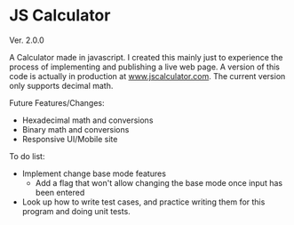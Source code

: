 JS Calculator
=================

Ver. 2.0.0

A Calculator made in javascript. I created this mainly just to experience the process of implementing and publishing
a live web page. A version of this code is actually in production at www.jscalculator.com. The current version only
supports decimal math.

Future Features/Changes:
- Hexadecimal math and conversions
- Binary math and conversions
- Responsive UI/Mobile site

To do list:
- Implement change base mode features
    + Add a flag that won't allow changing the base mode once input has been entered
- Look up how to write test cases, and practice writing them for this program and doing unit tests.
